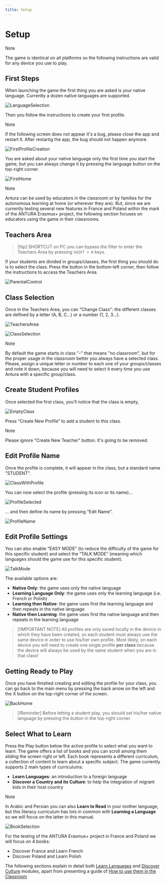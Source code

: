 ```yaml
---
title: Setup
---
```


# Setup

> [!note]
> The game is identical on all platforms so the following instructions are valid for any device you use to play.

## First Steps

When launching the game the first thing you are asked is your native language. 
Currently a dozen native languages are supported.

![LanguageSelection](../../assets/img/screenshot/setup/LanguageSelection.jpg)

Then you follow the instructions to create your first profile.

> [!note]
> If the following screen does not appear it's a bug, please close the app and restart it. After restartig the app, the bug should not happen anymore.

![FirstProfileCreation](../../assets/img/screenshot/setup/FirstProfileCreation.jpg)

You are asked about your native language only the first time you start the game, but you can always change it by pressing the language button on the top-right corner.

![FirstHome](../../assets/img/screenshot/setup/FirstHome.jpg)

> [!note]
> Antura can be used by educators in the classroom or by families for the autonomous learning at home (or wherever they are). But, since we are currently testing several new features in France and Poland within the mark of the ANTURA Erasmus+ project, the following section focuses on educators using the game in their classrooms.

## Teachers Area

> [!tip] SHORTCUT
> on PC you can bypass the filter to enter the Teachers Area by pressing `SHIFT + R` keys.

If your students are divided in groups/classes, the first thing you should do is to select the class.
Press the button in the bottom-left corner, then follow the instructions to access the Teachers Area.

![ParentalControl](../../assets/img/screenshot/setup/ParentalControl.jpg)

## Class Selection

Once in the Teachers Area, you can "Change Class": the different classes are defined by a letter (A, B, C...) or a number (1, 2, 3...). 

![TeachersArea](../../assets/img/screenshot/setup/TeachersArea.jpg)

![ClassSelection](../../assets/img/screenshot/setup/ClassSelection.jpg)

> [!note]
> By default the game starts in class "-" that means "no classroom", but for the proper usage in the classroom better you always have a selected class.
Please, assign a unique letter or number to each one of your groups/classes and note it down, because you will need to select it every time you use Antura with a specific group/class.

## Create Student Profiles

Once selected the first class, you’ll notice that the class is empty, 

![EmptyClass](../../assets/img/screenshot/setup/EmptyClass.jpg)

Press “Create New Profile” to add a student to this class.
> [!note]
> Please ignore "Create New Teacher" button. It's going to be removed.

## Edit Profile Name

Once the profile is complete, it will appear in the class, but a standard name "STUDENT".  

![ClassWithProfile](../../assets/img/screenshot/setup/ClassWithProfile.jpg)

You can now select the profile (pressing its icon or its name)...

![ProfileSelected](../../assets/img/screenshot/setup/ProfileSelected.jpg)

… and then define its name by pressing “Edit Name”.

![ProfileName](../../assets/img/screenshot/setup/ProfileName.jpg)

## Edit Profile Settings

You can also enable “EASY MODE” (to reduce the difficulty of the game for this specific student) and select the “TALK MODE” (meaning which languages should the game use for this specific student).

![TalkMode](../../assets/img/screenshot/setup/TalkMode.jpg)

The available options are:  

- **Native Only**: the game uses only the native language
- **Learning Language Only**: the game uses only the learning language (i.e. French or Polish)
- **Learning then Native**: the game uses first the learning language and then repeats in the native language
- **Native then Learning**: the game uses first the native language and then repeats in the learning language

> [!IMPORTANT NOTE]
> All profiles are only saved locally in the device in which they have been created, so each student must always use the same device in order to use his/her own profile. Most likely, on each device you will need to create one single profile __per class__ because the device will always be used by the same student when you are in that class!

## Getting Ready to Play

Once you have finished creating and editing the profile for your class, you can go back to the main menu by pressing the back arrow on the left and the X button on the top-right corner of the screen.

![BackHome](../../assets/img/screenshot/setup/BackHome.jpg)

> [!Reminder]
> Before letting a student play, you should set his/her native language by pressing the button in the top-right corner.

## Select What to Learn

Press the Play button below the active profile to select what you want to learn.
The game offers a list of books and you can scroll among them sliding the screen right or left.
Each book represents a different curriculum, a collection of content to learn about a specific subject. The game currently supports 2 main types of curriculums:

- **Learn Languages**: an introduction to a foreign language
- **Discover a Country and its Culture**: to help the integration of migrant kids in their host country

> [!note]
> In Arabic and Persian you can also **Learn to Read** in your mother language, but this literacy curriculum has lots in common with **Learning a Language** so we will focus on the latter in this manual.

![BookSelection](../../assets/img/screenshot/setup/BookSelection.jpg)

For the testing of the ANTURA Erasmus+ project in France and Poland we will focus on 4 books:

- Discover France and Learn French
- Discover Poland and Learn Polish

The following sections explain in detail both [Learn Languages](./learnlanguage_module.md) and [Discover Culture](./discover_introduction.md) modules, apart from presenting a guide of [How to use them in the Classroom](./classroom_guide.md)

